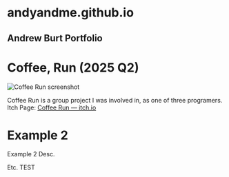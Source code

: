 # andyandme.github.io
## Andrew Burt Portfolio

# Coffee, Run (2025 Q2)

![Coffee Run screenshot](coffee-run-screenshot.png)

Coffee Run is a group project I was involved in, as one of three programers.
Itch Page: <a href="https://spectral-cat-dundee.itch.io/coffee-run" target="_blank" rel="noopener">Coffee Run — itch.io</a>


# Example 2
Example 2 Desc.

Etc.
TEST
